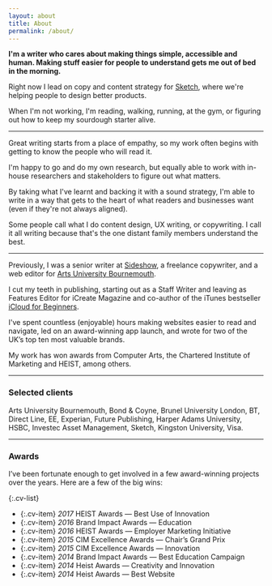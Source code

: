 ```yaml
---
layout: about
title: About
permalink: /about/
---
```


**I'm a writer who cares about making things simple, accessible and human. Making stuff easier for people to understand gets me out of bed in the morning.**

Right now I lead on copy and content strategy for [Sketch](https://www.sketch.com), where we're helping people to design better products.

When I'm not working, I'm reading, walking, running, at the gym, or figuring out how to keep my sourdough starter alive.

---

Great writing starts from a place of empathy, so my work often begins with getting to know the people who will read it.

I'm happy to go and do my own research, but equally able to work with in-house researchers and stakeholders to figure out what matters.

By taking what I've learnt and backing it with a sound strategy, I'm able to write in a way that gets to the heart of what readers and businesses want (even if they're not always aligned).

Some people call what I do content design, UX writing, or copywriting. I call it all writing because that's the one distant family members understand the best.

---

Previously, I was a senior writer at [Sideshow](https://www.sideshowagency.com/), a freelance copywriter, and a web editor for [Arts University Bournemouth](https://aub.ac.uk/).

I cut my teeth in publishing, starting out as a Staff Writer and leaving as Features Editor for iCreate Magazine and co-author of the iTunes bestseller [iCloud for Beginners](https://itunes.apple.com/us/book/icloud-for-beginners/id497723676?mt=11).

I've spent countless (enjoyable) hours making websites easier to read and navigate, led on an award-winning app launch, and wrote for two of the UK’s top ten most valuable brands.

My work has won awards from Computer Arts, the Chartered Institute of Marketing and HEIST, among others.

---------------

### Selected clients
Arts University Bournemouth, Bond & Coyne, Brunel University London, BT, Direct Line, EE, Experian, Future Publishing, Harper Adams University, HSBC, Investec Asset Management, Sketch, Kingston University, Visa.

---------------

### Awards

I’ve been fortunate enough to get involved in a few award-winning projects over the years. Here are a few of the big wins:

{:.cv-list}
* {:.cv-item} *2017* HEIST Awards — Best Use of Innovation
* {:.cv-item} *2016* Brand Impact Awards — Education
* {:.cv-item} *2016* HEIST Awards — Employer Marketing Initiative
* {:.cv-item} *2015* CIM Excellence Awards — Chair’s Grand Prix
* {:.cv-item} *2015* CIM Excellence Awards — Innovation
* {:.cv-item} *2014* Brand Impact Awards — Best Education Campaign
* {:.cv-item} *2014* Heist Awards — Creativity and Innovation
* {:.cv-item} *2014* Heist Awards — Best Website
